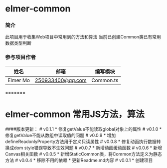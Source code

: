 #  elmer-common

### 简介
   此项目用于收集Web项目中常用到的方法和算法
   当前已创建Common类已有常用数据类型判断

### 参与项目作者

| 姓名        | 邮箱       | 编写模块|
| ----------- | ---------- | :-----: |
| Elmer Mo    | 250933400@qq.com    |   Common.ts  |
=======
#  elmer-common 常用JS方法，算法

####版本更新：
	# v0.1.1
		* 修复getValue不能读取global对象上的属性
	# v0.1.0
		* 修复getValue不能从数组中读取值的问题
	# v0.0.9
		* 增加defineReadonlyProperty方法用于定义只读属性
	# v0.0.8
		* 修复动画执行数据转换成dom style错误导致不生效问题
	# v0.0.7
		* 新增动画缓动函数
	# v0.0.6
		* 新增Canvas相关函数
	# v0.0.5
		* 新增StaticCommon类，将Common方法定义为静态方法
	# v0.0.4
		* 移除不用的依赖
		* 更新Readme.md内容
	# v0.0.1
		* 创建项目
	 
